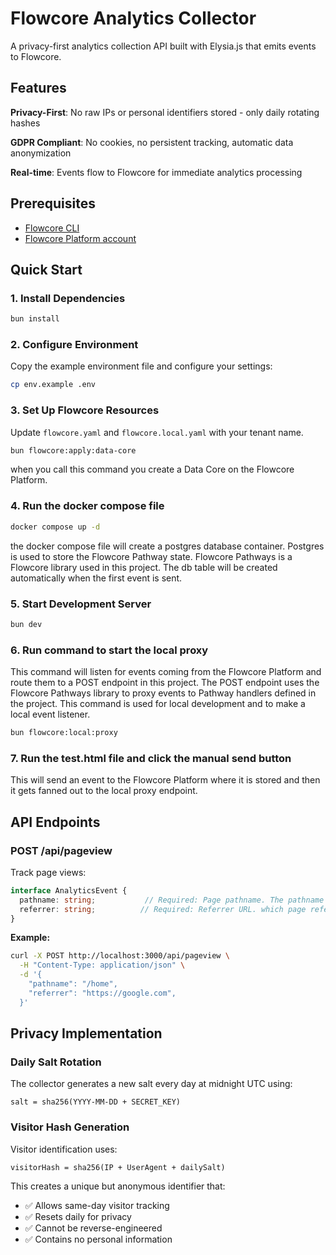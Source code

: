 # Flowcore Analytics Collector

A privacy-first analytics collection API built with Elysia.js that emits events to Flowcore.

## Features

**Privacy-First**: No raw IPs or personal identifiers stored - only daily rotating hashes

**GDPR Compliant**: No cookies, no persistent tracking, automatic data 
anonymization

**Real-time**: Events flow to Flowcore for immediate analytics processing

## Prerequisites

- [Flowcore CLI](https://docs.flowcore.io/guides/flowcore-cli/install-cli/)
- [Flowcore Platform account](https://flowcore.io)

## Quick Start

### 1. Install Dependencies

```bash
bun install
```

### 2. Configure Environment

Copy the example environment file and configure your settings:

```bash
cp env.example .env
```

### 3. Set Up Flowcore Resources

Update `flowcore.yaml` and `flowcore.local.yaml` with your tenant name.

```bash
bun flowcore:apply:data-core
```
when you call this command you create a Data Core on the Flowcore Platform.

### 4. Run the docker compose file

```bash
docker compose up -d
```
the docker compose file will create a postgres database container.
Postgres is used to store the Flowcore Pathway state.
Flowcore Pathways is a Flowcore library used in this project.
The db table will be created automatically when the first event is sent.

### 5. Start Development Server

```bash
bun dev
```

### 6. Run command to start the local proxy

 This command will listen for events coming from the Flowcore Platform and route them to a POST endpoint in this project.
 The POST endpoint uses the Flowcore Pathways library to proxy events to Pathway handlers defined in the project.
 This command is used for local development and to make a local event listener.

```bash
bun flowcore:local:proxy
```

### 7. Run the test.html file and click the manual send button

This will send an event to the Flowcore Platform where it is stored and then it gets fanned out to the local proxy endpoint.


## API Endpoints

### POST /api/pageview

Track page views:

```typescript
interface AnalyticsEvent {
  pathname: string;           // Required: Page pathname. The pathname of the page the user is on.
  referrer: string;          // Required: Referrer URL. which page referred the user to this page.
}
```

**Example:**

```bash
curl -X POST http://localhost:3000/api/pageview \
  -H "Content-Type: application/json" \
  -d '{
    "pathname": "/home",
    "referrer": "https://google.com",
  }'
```

## Privacy Implementation

### Daily Salt Rotation

The collector generates a new salt every day at midnight UTC using:
```
salt = sha256(YYYY-MM-DD + SECRET_KEY)
```

### Visitor Hash Generation

Visitor identification uses:
```
visitorHash = sha256(IP + UserAgent + dailySalt)
```

This creates a unique but anonymous identifier that:
- ✅ Allows same-day visitor tracking
- ✅ Resets daily for privacy
- ✅ Cannot be reverse-engineered
- ✅ Contains no personal information

